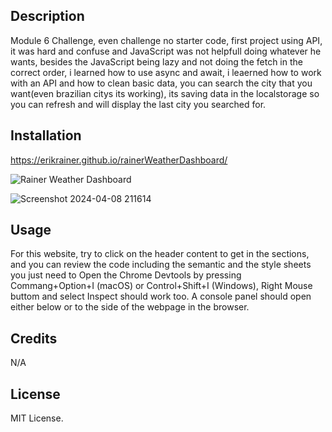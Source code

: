 ## Description

Module 6 Challenge, even challenge no starter code, first project using API, it was hard and confuse and JavaScript was not helpfull doing whatever he wants, besides the JavaScript being lazy and not doing the fetch in the correct order, i learned how to use async and await, i leaerned how to work with an API and how to clean basic data, you can search the city that you want(even brazilian citys its working), its saving data in the localstorage so you can refresh and will display the last city you searched for.

## Installation

https://erikrainer.github.io/rainerWeatherDashboard/

![Rainer Weather Dashboard](https://github.com/Erikrainer/rainerWeatherDashboard/assets/160955635/404417c7-6715-4186-9430-5286b6929d5b)

![Screenshot 2024-04-08 211614](https://github.com/Erikrainer/rainerWeatherDashboard/assets/160955635/c22d4874-1bdb-4538-aac1-1633a1c2a1e9)


## Usage

For this website, try to click on the header content to get in the sections, and you can review the code including the semantic and the style sheets you just need to Open the Chrome Devtools by pressing Commang+Option+I (macOS) or Control+Shift+I (Windows), Right Mouse buttom and select Inspect should work too. A console panel should open either below or to the side of the webpage in the browser.

## Credits

N/A

## License

MIT License.
